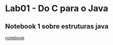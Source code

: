 # Lab01 - Do C para o Java

## Notebook 1 sobre estruturas java

[notebook](https://github.com/JonathanDoOuro/Atividades-de-MC322/blob/c52db67e4ec6693128b2764e9cae144971ec82b6/lab02/notebook/lab02-java-estruturas-ra248364.ipynb)
